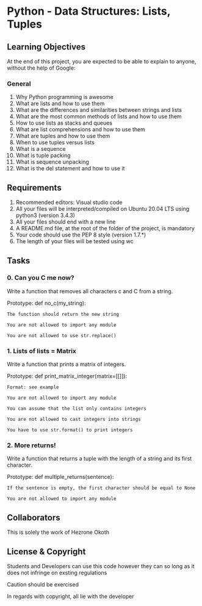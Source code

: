 # Python - Data Structures: Lists, Tuples

## Learning Objectives

At the end of this project, you are expected to be able to explain to anyone, without the help of Google:

### General

1. Why Python programming is awesome
2. What are lists and how to use them
3. What are the differences and similarities between strings and lists
4. What are the most common methods of lists and how to use them
5. How to use lists as stacks and queues
6. What are list comprehensions and how to use them
7. What are tuples and how to use them
8. When to use tuples versus lists
9. What is a sequence
10. What is tuple packing
11. What is sequence unpacking
12. What is the del statement and how to use it

## Requirements

1. Recommended editors: Visual studio code
2. All your files will be interpreted/compiled on Ubuntu 20.04 LTS using python3 (version 3.4.3)
3. All your files should end with a new line
4. A README.md file, at the root of the folder of the project, is mandatory
5. Your code should use the PEP 8 style (version 1.7.*)
6. The length of your files will be tested using wc

## Tasks

### 0. Can you C me now?

Write a function that removes all characters c and C from a string.

Prototype: def no_c(my_string):

    The function should return the new string

    You are not allowed to import any module

    You are not allowed to use str.replace()

### 1.  Lists of lists = Matrix

Write a function that prints a matrix of integers.

Prototype: def print_matrix_integer(matrix=[[]]):

    Format: see example
    
    You are not allowed to import any module

    You can assume that the list only contains integers

    You are not allowed to cast integers into strings

    You have to use str.format() to print integers

### 2. More returns!

Write a function that returns a tuple with the length of a string and its first character.

Prototype: def multiple_returns(sentence):

    If the sentence is empty, the first character should be equal to None

    You are not allowed to import any module

## Collaborators

This is solely the work of Hezrone Okoth

## License & Copyright

Students and Developers can use this code however they can so long as it does not infringe on exsting regulations

Caution should be exercised

In regards with copyright, all lie with the developer
